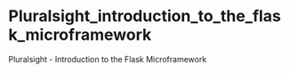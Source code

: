 # Pluralsight_introduction_to_the_flask_microframework
Pluralsight - Introduction to the Flask Microframework
